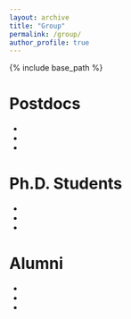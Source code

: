 ```yaml
---
layout: archive
title: "Group"
permalink: /group/
author_profile: true
---
```


{% include base_path %}

Postdocs
======
* 
* 
* 

Ph.D. Students
======
* 
* 
* 

Alumni
======
* 
* 
* 
